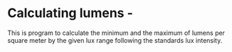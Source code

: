 # Calculating lumens - 
This is program to calculate the minimum and the maximum of lumens per square meter by the given lux range following the standards lux intensity.
